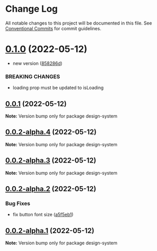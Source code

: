 # Change Log

All notable changes to this project will be documented in this file.
See [Conventional Commits](https://conventionalcommits.org) for commit guidelines.

# [0.1.0](https://github.com/thiagobrolly/design-system-doc/compare/v0.0.1...v0.1.0) (2022-05-12)


* new version ([858286d](https://github.com/thiagobrolly/design-system-doc/commit/858286d338597f25cb5a44165ef653c0ecef886c))


### BREAKING CHANGES

* loading prop must be updated to isLoading





## [0.0.1](https://github.com/thiagobrolly/design-system-doc/compare/v0.0.2-alpha.4...v0.0.1) (2022-05-12)

**Note:** Version bump only for package design-system





## [0.0.2-alpha.4](https://github.com/thiagobrolly/design-system-doc/compare/v0.0.2-alpha.3...v0.0.2-alpha.4) (2022-05-12)

**Note:** Version bump only for package design-system





## [0.0.2-alpha.3](https://github.com/thiagobrolly/design-system-doc/compare/v0.0.2-alpha.2...v0.0.2-alpha.3) (2022-05-12)

**Note:** Version bump only for package design-system





## [0.0.2-alpha.2](https://github.com/thiagobrolly/design-system-doc/compare/v0.0.2-alpha.1...v0.0.2-alpha.2) (2022-05-12)


### Bug Fixes

* fix button font size ([a5f5eb1](https://github.com/thiagobrolly/design-system-doc/commit/a5f5eb1c18b37f20607c99af1932544ff50dd242))





## [0.0.2-alpha.1](https://github.com/thiagobrolly/design-system-doc/compare/v0.0.2-alpha.0...v0.0.2-alpha.1) (2022-05-12)

**Note:** Version bump only for package design-system
